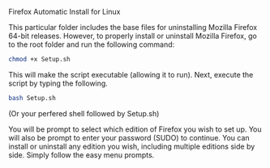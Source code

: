 Firefox Automatic Install for Linux

This particular folder includes the base files for uninstalling Mozilla Firefox 64-bit releases. However, to properly install or uninstall Mozilla Firefox, 
go to the root folder and run the following command:

```bash
chmod +x Setup.sh
```

This will make the script executable (allowing it to run). Next, execute the script by typing the following.

   ```bash
   bash Setup.sh
   ```
   
   (Or your perfered shell followed by Setup.sh)
   
You will be prompt to select which edition of Firefox you wish to set up. You will also be prompt to enter your password (SUDO) to continue. 
You can install or uninstall any edition you wish, including multiple editions side by side. Simply follow the easy menu prompts.

